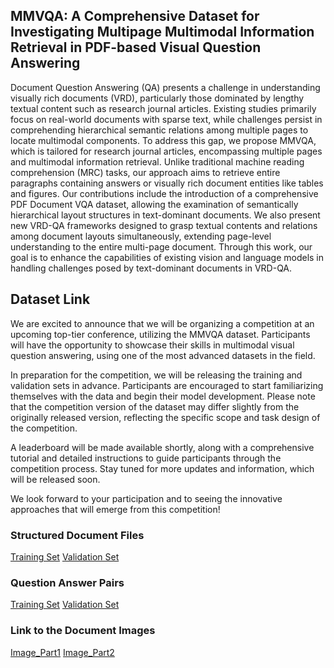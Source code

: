 ## MMVQA: A Comprehensive Dataset for Investigating Multipage Multimodal Information Retrieval in PDF-based Visual Question Answering
Document Question Answering (QA) presents a challenge in understanding visually rich documents (VRD), particularly those dominated by lengthy textual content such as research journal articles. Existing studies primarily focus on real-world documents with sparse text, while challenges persist in comprehending hierarchical semantic relations among multiple pages to locate multimodal components. To address this gap, we propose MMVQA, which is tailored for research journal articles, encompassing multiple pages and multimodal information retrieval. Unlike traditional machine reading comprehension (MRC) tasks, our approach aims to retrieve entire paragraphs containing answers or visually rich document entities like tables and figures. Our contributions include the introduction of a comprehensive PDF Document VQA dataset, allowing the examination of semantically hierarchical layout structures in text-dominant documents. We also present new VRD-QA frameworks designed to grasp textual contents and relations among document layouts simultaneously, extending page-level understanding to the entire multi-page document. Through this work, our goal is to enhance the capabilities of existing vision and language models in handling challenges posed by text-dominant documents in VRD-QA.

## Dataset Link
We are excited to announce that we will be organizing a competition at an upcoming top-tier conference, utilizing the MMVQA dataset. Participants will have the opportunity to showcase their skills in multimodal visual question answering, using one of the most advanced datasets in the field.

In preparation for the competition, we will be releasing the training and validation sets in advance. Participants are encouraged to start familiarizing themselves with the data and begin their model development. Please note that the competition version of the dataset may differ slightly from the originally released version, reflecting the specific scope and task design of the competition.

A leaderboard will be made available shortly, along with a comprehensive tutorial and detailed instructions to guide participants through the competition process. Stay tuned for more updates and information, which will be released soon.

We look forward to your participation and to seeing the innovative approaches that will emerge from this competition!

### Structured Document Files
[Training Set](https://drive.google.com/file/d/1AtZaq3M_tCVoTgyp7xxSvXwO0-cs_HFM/view?usp=sharing)
[Validation Set](https://drive.google.com/file/d/1-IkjobifE3khiJxh53AzGCPWTtCHdKyH/view?usp=drive_link)
### Question Answer Pairs
[Training Set](https://drive.google.com/file/d/1-BVyeBf0E_9H9JZVupEgIwoGm_B-8YBR/view?usp=drive_link)
[Validation Set](https://drive.google.com/file/d/1-IkjobifE3khiJxh53AzGCPWTtCHdKyH/view?usp=drive_link)
### Link to the Document Images
[Image_Part1](https://drive.google.com/drive/folders/120dvYlID_D8cZ5-lOYHyu1WuHRKEMac6?usp=drive_link)
[Image_Part2](https://drive.google.com/drive/folders/13JjcYgsH8bjY4W076HJ4apI9tHK5PWfO?usp=drive_link)
